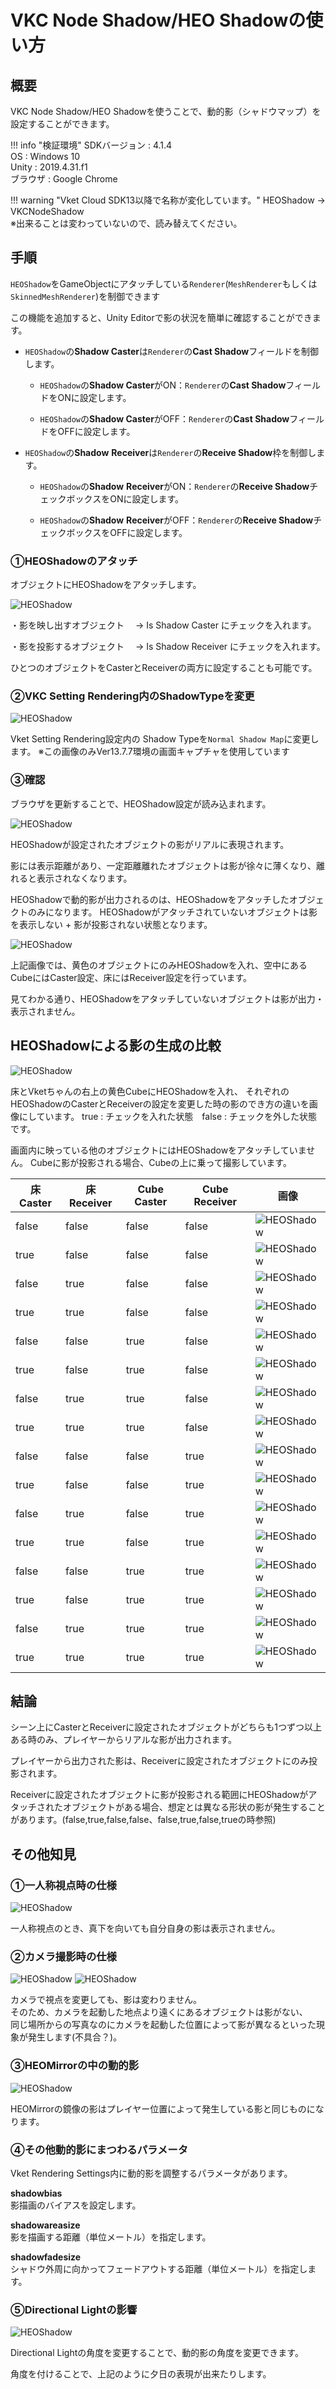 # VKC Node Shadow/HEO Shadowの使い方

## 概要

VKC Node Shadow/HEO Shadowを使うことで、動的影（シャドウマップ）を設定することができます。

!!! info "検証環境"
    SDKバージョン : 4.1.4<br>
    OS : Windows 10<br>
    Unity : 2019.4.31.f1<br>
    ブラウザ : Google Chrome

!!! warning "Vket Cloud SDK13以降で名称が変化しています。"
    HEOShadow → VKCNodeShadow<br>
    ※出来ることは変わっていないので、読み替えてください。

## 手順

`HEOShadow`をGameObjectにアタッチしている`Renderer`(`MeshRenderer`もしくは`SkinnedMeshRenderer`)を制御できます

この機能を追加すると、Unity Editorで影の状況を簡単に確認することができます。

-   `HEOShadow`の**Shadow Caster**は`Renderer`の**Cast Shadow**フィールドを制御します。
    
    -   `HEOShadow`の**Shadow Caster**がON：`Renderer`の**Cast Shadow**フィールドをONに設定します。
        
    -   `HEOShadow`の**Shadow Caster**がOFF：`Renderer`の**Cast Shadow**フィールドをOFFに設定します。
        
-   `HEOShadow`の**Shadow** **Receiver**は`Renderer`の**Receive Shadow**枠を制御します。
    
    -   `HEOShadow`の**Shadow** **Receiver**がON：`Renderer`の**Receive Shadow**チェックボックスをONに設定します。
        
    -   `HEOShadow`の**Shadow** **Receiver**がOFF：`Renderer`の**Receive Shadow**チェックボックスをOFFに設定します。
        
### ①HEOShadowのアタッチ

オブジェクトにHEOShadowをアタッチします。

![HEOShadow](img/HEOShadow_01.jpg)

・影を映し出すオブジェクト
　→ Is Shadow Caster にチェックを入れます。

・影を投影するオブジェクト
　→ Is Shadow Receiver にチェックを入れます。

ひとつのオブジェクトをCasterとReceiverの両方に設定することも可能です。

### ②VKC Setting Rendering内のShadowTypeを変更

![HEOShadow](img/HEOShadow_02.jpg)

Vket Setting Rendering設定内の Shadow Typeを`Normal Shadow Map`に変更します。
※この画像のみVer13.7.7環境の画面キャプチャを使用しています

### ③確認
ブラウザを更新することで、HEOShadow設定が読み込まれます。

![HEOShadow](img/HEOShadow_03.jpg)

HEOShadowが設定されたオブジェクトの影がリアルに表現されます。

影には表示距離があり、一定距離離れたオブジェクトは影が徐々に薄くなり、離れると表示されなくなります。

HEOShadowで動的影が出力されるのは、HEOShadowをアタッチしたオブジェクトのみになります。
HEOShadowがアタッチされていないオブジェクトは影を表示しない + 影が投影されない状態となります。

![HEOShadow](img/HEOShadow_04.jpg)

上記画像では、黄色のオブジェクトにのみHEOShadowを入れ、空中にあるCubeにはCaster設定、床にはReceiver設定を行っています。

見てわかる通り、HEOShadowをアタッチしていないオブジェクトは影が出力・表示されません。

## HEOShadowによる影の生成の比較

![HEOShadow](img/HEOShadow_05.jpg)

床とVketちゃんの右上の黄色CubeにHEOShadowを入れ、
それぞれのHEOShadowのCasterとReceiverの設定を変更した時の影のでき方の違いを画像にしています。
true : チェックを入れた状態　false : チェックを外した状態　です。

画面内に映っている他のオブジェクトにはHEOShadowをアタッチしていません。
Cubeに影が投影される場合、Cubeの上に乗って撮影しています。

| 床 Caster | 床 Receiver | Cube Caster | Cube Receiver | 画像 |
| ---- | ---- | ---- | ---- | ---- |
| false | false | false | false | ![HEOShadow](img/HEOShadow_06.jpg) |
| true | false | false | false | ![HEOShadow](img/HEOShadow_07.jpg) |
| false | true | false | false | ![HEOShadow](img/HEOShadow_08.jpg) |
| true | true | false | false | ![HEOShadow](img/HEOShadow_09.jpg) |
| false | false | true | false | ![HEOShadow](img/HEOShadow_10.jpg) |
| true | false | true | false | ![HEOShadow](img/HEOShadow_11.jpg) |
| false | true | true | false | ![HEOShadow](img/HEOShadow_12.jpg) |
| true | true | true | false | ![HEOShadow](img/HEOShadow_13.jpg) |
| false | false | false | true | ![HEOShadow](img/HEOShadow_14.jpg) |
| true | false | false | true | ![HEOShadow](img/HEOShadow_15.jpg) |
| false | true | false | true | ![HEOShadow](img/HEOShadow_16.jpg) |
| true | true | false | true | ![HEOShadow](img/HEOShadow_17.jpg) |
| false | false | true | true | ![HEOShadow](img/HEOShadow_18.jpg) |
| true | false | true | true | ![HEOShadow](img/HEOShadow_19.jpg) |
| false | true | true | true | ![HEOShadow](img/HEOShadow_20.jpg) |
| true | true | true | true | ![HEOShadow](img/HEOShadow_21.jpg) |

## 結論

シーン上にCasterとReceiverに設定されたオブジェクトがどちらも1つずつ以上ある時のみ、プレイヤーからリアルな影が出力されます。

プレイヤーから出力された影は、Receiverに設定されたオブジェクトにのみ投影されます。

Receiverに設定されたオブジェクトに影が投影される範囲にHEOShadowがアタッチされたオブジェクトがある場合、想定とは異なる形状の影が発生することがあります。(false,true,false,false、false,true,false,trueの時参照)

## その他知見

### ①一人称視点時の仕様

![HEOShadow](img/HEOShadow_22.jpg)

一人称視点のとき、真下を向いても自分自身の影は表示されません。

### ②カメラ撮影時の仕様

![HEOShadow](img/HEOShadow_23.jpg)
![HEOShadow](img/HEOShadow_24.jpg)

カメラで視点を変更しても、影は変わりません。  
そのため、カメラを起動した地点より遠くにあるオブジェクトは影がない、  
同じ場所からの写真なのにカメラを起動した位置によって影が異なるといった現象が発生します(不具合？)。

### ③HEOMirrorの中の動的影

![HEOShadow](img/HEOShadow_25.jpg)

HEOMirrorの鏡像の影はプレイヤー位置によって発生している影と同じものになります。

### ④その他動的影にまつわるパラメータ

Vket Rendering Settings内に動的影を調整するパラメータがあります。

**shadowbias**  
影描画のバイアスを設定します。

**shadowareasize**  
影を描画する距離（単位メートル）を指定します。

**shadowfadesize**  
シャドウ外周に向かってフェードアウトする距離（単位メートル）を指定します。

### ⑤Directional Lightの影響

![HEOShadow](img/HEOShadow_26.jpg)

Directional Lightの角度を変更することで、動的影の角度を変更できます。

角度を付けることで、上記のように夕日の表現が出来たりします。